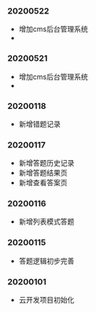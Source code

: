 ### 20200522
+ 增加cms后台管理系统
+ 
### 20200521
+ 增加cms后台管理系统
+ 
      
### 20200118   
+ 新增错题记录

### 20200117
+ 新增答题历史记录
+ 新增答题结果页
+ 新增查看答案页

### 20200116
+ 新增列表模式答题

### 20200115
+ 答题逻辑初步完善


### 20200101
+ 云开发项目初始化
